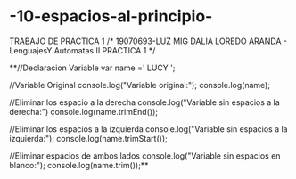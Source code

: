 # -10-espacios-al-principio-
TRABAJO DE PRACTICA 1
/*
19070693-LUZ MIG DALIA LOREDO ARANDA - LenguajesY Automatas II
PRACTICA 1
*/

**//Declaracion Variable
var name ='          LUCY               ';

//Variable Original
console.log("Variable original:");
console.log(name);

//Eliminar los espacio a la derecha
console.log("Variable sin espacios a la derecha:")
console.log(name.trimEnd());

//Eliminar los espacios a la izquierda
console.log("Variable sin espacios a la izquierda:");
console.log(name.trimStart());

//Eliminar espacios de ambos lados
console.log("Variable sin espacios en blanco:");
console.log(name.trim());**
